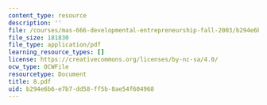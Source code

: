 ```yaml
---
content_type: resource
description: ''
file: /courses/mas-666-developmental-entrepreneurship-fall-2003/b294e6b6e7b7dd58ff5b8ae54f604968_8.pdf
file_size: 181830
file_type: application/pdf
learning_resource_types: []
license: https://creativecommons.org/licenses/by-nc-sa/4.0/
ocw_type: OCWFile
resourcetype: Document
title: 8.pdf
uid: b294e6b6-e7b7-dd58-ff5b-8ae54f604968
---
```

